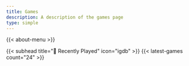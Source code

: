 ```yaml
---
title: Games
description: A description of the games page
type: simple
---
```


{{< about-menu >}}

{{< subhead title="👾 Recently Played" icon="igdb" >}}
{{< latest-games count="24" >}}
